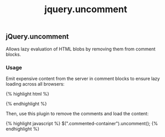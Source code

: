 ﻿---
layout: main
title: jquery.uncomment
---

## jQuery.uncomment

Allows lazy evaluation of HTML blobs by removing them from comment blocks.

### Usage

Emit expensive content from the server in comment blocks
to ensure lazy loading across all browsers:

{% highlight html %}
    <div class="commented-container">
      <!--
      <script src="some-expensive-widget.js"></script>
      <img src="some-expensive-widget-logo.jpg" />
      -->
    </div>
{% endhighlight %}

Then, use this plugin to remove the comments and load the content:

{% highlight javascript %}
    $(".commented-container").uncomment();
{% endhighlight %}